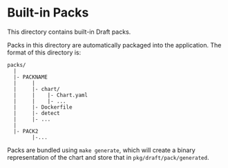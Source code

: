 # Built-in Packs

This directory contains built-in Draft packs.

Packs in this directory are automatically packaged into the application. The
format of this directory is:

```
packs/
  |
  |- PACKNAME
  |     |
  |     |- chart/
  |     |    |- Chart.yaml
  |     |    |- ...
  |     |- Dockerfile
  |     |- detect
  |     |- ...
  |
  |- PACK2
        |-...
```

Packs are bundled using `make generate`, which will create a binary representation
of the chart and store that in `pkg/draft/pack/generated`.
